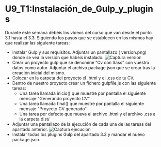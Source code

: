 # U9_T1:Instalación_de_Gulp_y_plugins

Durante este semana  debéis los vídeos del curso que van desde el punto 3.1 hasta el 3.3. Siguiendo los pasos que se establecen en los mismos hay que realizar las siguiente tareas:

* Instalar Gulp y sus requisitos. Adjuntar un pantallazo ( version.png) donde se vea la versión que habéis instalado.
![Captura version](/capturas/version.png)
* Crear un proyecto gulp que se denomine "Cv con Sass" con vuestro datos como autor. Adjuntar el archivo package.json que se crear tras la creación inicial del mismo.
* Colocar en la carpeta del proyecto el .html y el .css de tu CV.
* Dentro de nuestro proyecto crear un fichero gulpfile.js con las siguiente tareas:
	* Una tarea llamada inicio() que muestre por pantalla el siguiente mensaje "Generando proyecto CV"
	* Una tarea llamada final() que muestre por pantalla el siguiente mensaje "Proyecto CV generado"
	* Una tarea por defecto que mueva el archivo .html y el archivo .css a la carpeta dist/
* Adjuntar una pantallazo de la ejecución de cada una de las tareas del apartado anterior.
![Captura ejecucion](/capturas/ejecucion_gulp.png)
* Instalar todos los plugins Gulp del apartado 3.3 y mandar el nuevo package.json.
